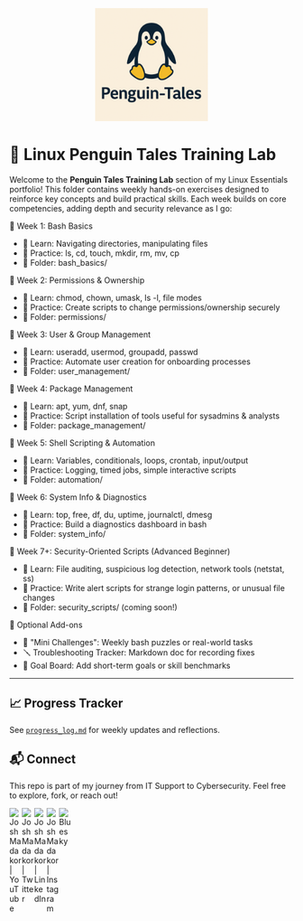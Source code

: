 <p align="center">
  <img src="https://github.com/CJA-Cyberhack24/Linux-Essential-Introduction/blob/main/Penguin-Tales.png?raw=true" alt="Penguin-Tales Logo" width="200"/>
</p>

# 🧪 Linux Penguin Tales Training Lab

Welcome to the **Penguin Tales Training Lab** section of my Linux Essentials portfolio! 
This folder contains weekly hands-on exercises designed to reinforce key concepts and build practical skills.
Each week builds on core competencies, adding depth and security relevance as I go:

🔹 Week 1: Bash Basics
- 🔧 Learn: Navigating directories, manipulating files
- 📝 Practice: ls, cd, touch, mkdir, rm, mv, cp
- 📁 Folder: bash_basics/

🔹 Week 2: Permissions & Ownership
- 🔧 Learn: chmod, chown, umask, ls -l, file modes
- 📝 Practice: Create scripts to change permissions/ownership securely
- 📁 Folder: permissions/

🔹 Week 3: User & Group Management
- 🔧 Learn: useradd, usermod, groupadd, passwd
- 📝 Practice: Automate user creation for onboarding processes
- 📁 Folder: user_management/

🔹 Week 4: Package Management
- 🔧 Learn: apt, yum, dnf, snap
- 📝 Practice: Script installation of tools useful for sysadmins & analysts
- 📁 Folder: package_management/

🔹 Week 5: Shell Scripting & Automation
- 🔧 Learn: Variables, conditionals, loops, crontab, input/output
- 📝 Practice: Logging, timed jobs, simple interactive scripts
- 📁 Folder: automation/

🔹 Week 6: System Info & Diagnostics
- 🔧 Learn: top, free, df, du, uptime, journalctl, dmesg
- 📝 Practice: Build a diagnostics dashboard in bash
- 📁 Folder: system_info/

🔹 Week 7+: Security-Oriented Scripts (Advanced Beginner)
- 🔧 Learn: File auditing, suspicious log detection, network tools (netstat, ss)
- 📝 Practice: Write alert scripts for strange login patterns, or unusual file changes
- 📁 Folder: security_scripts/ (coming soon!)

🧭 Optional Add-ons
- 🧱 "Mini Challenges": Weekly bash puzzles or real-world tasks
- 🪛 Troubleshooting Tracker: Markdown doc for recording fixes
- 🎯 Goal Board: Add short-term goals or skill benchmarks


-------------------------------------------------------------

## 📈 Progress Tracker

See [`progress_log.md`](progress_log.md) for weekly updates and reflections.

## 📬 Connect

This repo is part of my journey from IT Support to Cybersecurity. 
Feel free to explore, fork, or reach out!
<br>

[<img align="left" alt="JoshMadakor | YouTube" width="22px" src="https://cdn.jsdelivr.net/npm/simple-icons@v3/icons/youtube.svg" />][youtube]
[<img align="left" alt="JoshMadakor | Twitter" width="22px" src="https://cdn.jsdelivr.net/npm/simple-icons@v3/icons/twitter.svg" />][twitter]
[<img align="left" alt="JoshMadakor | LinkedIn" width="22px" src="https://cdn.jsdelivr.net/npm/simple-icons@v3/icons/linkedin.svg" />][linkedin]
[<img align="left" alt="JoshMadakor | Instagram" width="22px" src="https://cdn.jsdelivr.net/npm/simple-icons@v3/icons/instagram.svg" />][instagram]
[<img align="left" alt="Bluesky" width="22px" src="https://upload.wikimedia.org/wikipedia/commons/7/7a/Bluesky_Logo.svg" />][Bluesky]


[twitter]: https://twitter.com/AvalerionP
[youtube]: https://www.youtube.com/@SAM7167
[instagram]: https://www.instagram.com/cjavalerion/
[linkedin]: https://linkedin.com/in/cjathanase
[Bluesky]: https://bsky.app/profile/athanasecj.bsky.social